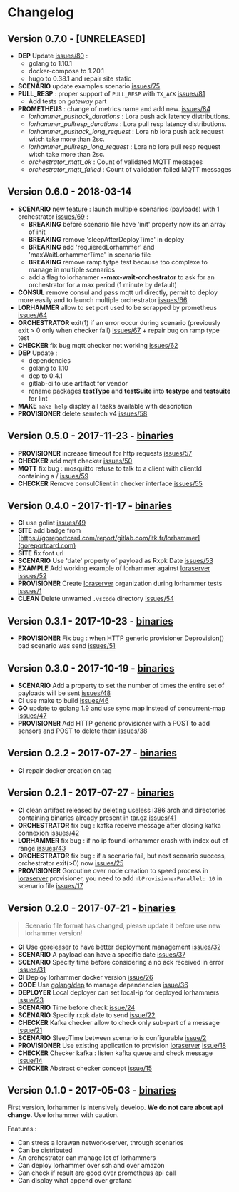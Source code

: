 # Changelog

## Version 0.7.0 - [UNRELEASED]

* **DEP** Update [issues/80](https://gitlab.com/itk.fr/lorhammer/issues/80) :
  * golang to 1.10.1
  * docker-compose to 1.20.1
  * hugo to 0.38.1 and repair site static
* **SCENARIO** update examples scenario [issues/75](https://gitlab.com/itk.fr/lorhammer/issues/75)
* **PULL_RESP** : proper support of `PULL_RESP` with `TX_ACK` [issues/81](https://gitlab.com/itk.fr/lorhammer/issues/81)
  * Add tests on *gateway* part
* **PROMETHEUS** : change of metrics name and add new. [issues/84](https://gitlab.com/itk.fr/lorhammer/issues/84)
  * *lorhammer_pushack_durations* : Lora push ack latency distributions.
  * *lorhammer_pullresp_durations* : Lora pull resp latency distributions.
  * *lorhammer_pushack_long_request* : Lora nb lora push ack request witch take more than 2sc.
  * *lorhammer_pullresp_long_request* : Lora nb lora pull resp request witch take more than 2sc.
  * *orchestrator_mqtt_ok* : Count of validated MQTT messages
  * *orchestrator_mqtt_failed* : Count of validation failed MQTT messages  

## Version 0.6.0 - 2018-03-14

* **SCENARIO** new feature : launch multiple scenarios (payloads) with 1 orchestrator [issues/69](https://gitlab.com/itk.fr/lorhammer/issues/69) :
  * **BREAKING** before scenario file have 'init' property now its an array of init
  * **BREAKING** remove 'sleepAfterDeployTime' in deploy
  * **BREAKING** add 'requieredLorhammer' and 'maxWaitLorhammerTime' in scenario file
  * **BREAKING** remove ramp tytpe test because too complexe to manage in multiple scenarios
  * add a flag to lorhammer **--max-wait-orchestrator** to ask for an orchestrator for a max period (1 minute by default)
* **CONSUL** remove consul and pass mqtt url directly, permit to deploy more easily and to launch multiple orchestrator [issues/66](https://gitlab.com/itk.fr/lorhammer/issues/66)
* **LORHAMMER** allow to set port used to be scrapped by prometheus [issues/64](https://gitlab.com/itk.fr/lorhammer/issues/64)
* **ORCHESTRATOR** exit(1) if an error occur during scenario (previously exit > 0 only when checker fail) [issues/67](https://gitlab.com/itk.fr/lorhammer/issues/67) + repair bug on ramp type test
* **CHECKER** fix bug mqtt checker not working [issues/62](https://gitlab.com/itk.fr/lorhammer/issues/62)
* **DEP** Update :
  * dependencies
  * golang to 1.10
  * dep to 0.4.1
  * gitlab-ci to use artifact for vendor
  * rename packages **testType** and **testSuite** into **testype** and **testsuite** for lint
* **MAKE** `make help` display all tasks available with description
* **PROVISIONER** delete semtech v4 [issues/58](https://gitlab.com/itk.fr/lorhammer/issues/58)

## Version 0.5.0 - 2017-11-23 - [binaries](https://gitlab.com/itk.fr/lorhammer/tags/0.5.0)

* **PROVISIONER** increase timeout for http requests [issues/57](https://gitlab.com/itk.fr/lorhammer/issues/57)
* **CHECKER** add mqtt checker [issues/50](https://gitlab.com/itk.fr/lorhammer/issues/50)
* **MQTT** fix bug : mosquitto refuse to talk to a client with clientId containing a / [issues/59](https://gitlab.com/itk.fr/lorhammer/issues/59)
* **CHECKER** Remove consulClient in checker interface [issues/55](https://gitlab.com/itk.fr/lorhammer/issues/55)

## Version 0.4.0 - 2017-11-17 - [binaries](https://gitlab.com/itk.fr/lorhammer/tags/0.4.0)

* **CI** use golint [issues/49](https://gitlab.com/itk.fr/lorhammer/issues/49)
* **SITE** add badge from [https://goreportcard.com/report/gitlab.com/itk.fr/lorhammer](goreportcard.com)
* **SITE** fix font url
* **SCENARIO** Use 'date' property of payload as Rxpk Date [issues/53](https://gitlab.com/itk.fr/lorhammer/issues/53)
* **EXAMPLE** Add working example of lorhammer against [loraserver](https://www.loraserver.io/) [issues/52](https://gitlab.com/itk.fr/lorhammer/issues/52)
* **PROVISIONER** Create [loraserver](https://www.loraserver.io/) organization during lorhammer tests [issues/1](https://gitlab.com/itk.fr/lorhammer/issues/1)
* **CLEAN** Delete unwanted `.vscode` directory [issues/54](https://gitlab.com/itk.fr/lorhammer/issues/54)

## Version 0.3.1 - 2017-10-23 - [binaries](https://gitlab.com/itk.fr/lorhammer/tags/0.3.1)

* **PROVISIONER** Fix bug : when HTTP generic provisioner Deprovision() bad scenario was send [issues/51](https://gitlab.com/itk.fr/lorhammer/issues/51)

## Version 0.3.0 - 2017-10-19 - [binaries](https://gitlab.com/itk.fr/lorhammer/tags/0.3.0)

* **SCENARIO** Add a property to set the number of times the entire set of payloads will be sent [issues/48](https://gitlab.com/itk.fr/lorhammer/issues/48)
* **CI** use make to build [issues/46](https://gitlab.com/itk.fr/lorhammer/issues/46)
* **GO** update to golang 1.9 and use sync.map instead of concurrent-map [issues/47](https://gitlab.com/itk.fr/lorhammer/issues/47)
* **PROVISIONER** Add HTTP generic provisioner with a POST to add sensors and POST to delete them [issues/38](https://gitlab.com/itk.fr/lorhammer/issues/38)

## Version 0.2.2 - 2017-07-27 - [binaries](https://gitlab.com/itk.fr/lorhammer/tags/0.2.2)

* **CI** repair docker creation on tag

## Version 0.2.1 - 2017-07-27 - [binaries](https://gitlab.com/itk.fr/lorhammer/tags/0.2.1)

* **CI** clean artifact released by deleting useless i386 arch and directories containing binaries already present in tar.gz [issues/41](https://gitlab.com/itk.fr/lorhammer/issues/41)
* **ORCHESTRATOR** fix bug : kafka receive message after closing kafka connexion [issues/42](https://gitlab.com/itk.fr/lorhammer/issues/42)
* **LORHAMMER** fix bug : if no ip found lorhammer crash with index out of range [issues/43](https://gitlab.com/itk.fr/lorhammer/issues/43)
* **ORCHESTRATOR** fix bug : if a scenario fail, but next scenario success, orchestrator exit(>0) now [issues/25](https://gitlab.com/itk.fr/lorhammer/issues/25)
* **PROVISIONER** Goroutine over node creation to speed process in [loraserver](https://www.loraserver.io/) provisioner, you need to add `nbProvisionerParallel: 10` in scenario file [issues/17](https://gitlab.com/itk.fr/lorhammer/issues/17)

## Version 0.2.0 - 2017-07-21 - [binaries](https://gitlab.com/itk.fr/lorhammer/tags/0.2.0)

> Scenario file format has changed, please update it before use new lorhammer version!

* **CI** Use [goreleaser](https://github.com/goreleaser/goreleaser) to have better deployment management [issues/32](https://gitlab.com/itk.fr/lorhammer/issues/32)
* **SCENARIO** A payload can have a specific date [issues/37](https://gitlab.com/itk.fr/lorhammer/issues/37)
* **SCENARIO** Specify time before considering a no ack received in error [issues/31](https://gitlab.com/itk.fr/lorhammer/issues/31)
* **CI** Deploy lorhammer docker version [issue/26](https://gitlab.com/itk.fr/lorhammer/issues/26)
* **CODE** Use [golang/dep](https://github.com/golang/dep) to manage dependencies [issue/36](https://gitlab.com/itk.fr/lorhammer/issues/36)
* **DEPLOYER** Local deployer can set local-ip for deployed lorhammers [issue/23](https://gitlab.com/itk.fr/lorhammer/issues/23)
* **SCENARIO** Time before check [issue/24](https://gitlab.com/itk.fr/lorhammer/issues/24)
* **SCENARIO** Specify rxpk date to send [issue/22](https://gitlab.com/itk.fr/lorhammer/issues/22)
* **CHECKER** Kafka checker allow to check only sub-part of a message [issue/21](https://gitlab.com/itk.fr/lorhammer/issues/21)
* **SCENARIO** SleepTime between scenario is configurable [issue/2](https://gitlab.com/itk.fr/lorhammer/issues/2)
* **PROVISIONER** Use existing application to provision [loraserver](https://www.loraserver.io/) [issue/18](https://gitlab.com/itk.fr/lorhammer/issues/18)
* **CHECKER** Checker kafka : listen kafka queue and check message [issue/14](https://gitlab.com/itk.fr/lorhammer/issues/14)
* **CHECKER** Abstract checker concept [issue/15](https://gitlab.com/itk.fr/lorhammer/issues/15)

## Version 0.1.0 - 2017-05-03 - [binaries](https://gitlab.com/itk.fr/lorhammer/tags/0.1.0)

First version, lorhammer is intensively develop. **We do not care about api change.** Use lorhammer with caution.

Features :

* Can stress a lorawan network-server, through scenarios
* Can be distributed
* An orchestrator can manage lot of lorhammers
* Can deploy lorhammer over ssh and over amazon
* Can check if result are good over prometheus api call
* Can display what append over grafana